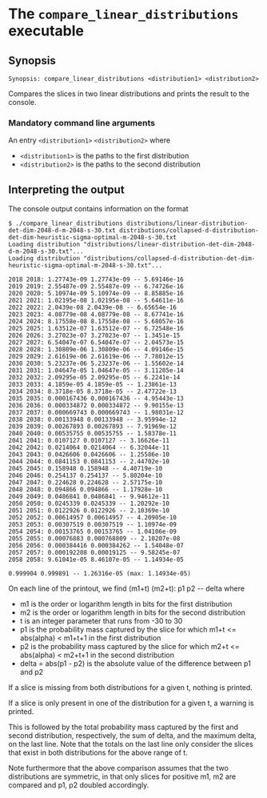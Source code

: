 # The <code>compare_linear_distributions</code> executable

## Synopsis
```console
Synopsis: compare_linear_distributions <distribution1> <distribution2>
```

Compares the slices in two linear distributions and prints the result to the console.

### Mandatory command line arguments
An entry <code>\<distribution1\></code> <code><distribution2\></code> where
- <code>\<distribution1\></code> is the paths to the first distribution
- <code>\<distribution2\></code> is the paths to the second distribution

## Interpreting the output
The console output contains information on the format
```console
$ ./compare_linear_distributions distributions/linear-distribution-det-dim-2048-d-m-2048-s-30.txt distributions/collapsed-d-distribution-det-dim-heuristic-sigma-optimal-m-2048-s-30.txt
Loading distribution "distributions/linear-distribution-det-dim-2048-d-m-2048-s-30.txt"...
Loading distribution "distributions/collapsed-d-distribution-det-dim-heuristic-sigma-optimal-m-2048-s-30.txt"...

2018 2018: 1.27743e-09 1.27743e-09 -- 5.69146e-16
2019 2019: 2.55487e-09 2.55487e-09 -- 6.74726e-16
2020 2020: 5.10974e-09 5.10974e-09 -- 8.85885e-16
2021 2021: 1.02195e-08 1.02195e-08 -- 5.64611e-16
2022 2022: 2.0439e-08 2.0439e-08 -- 6.65654e-16
2023 2023: 4.08779e-08 4.08779e-08 -- 8.67741e-16
2024 2024: 8.17558e-08 8.17558e-08 -- 5.68057e-16
2025 2025: 1.63512e-07 1.63512e-07 -- 6.72548e-16
2026 2026: 3.27023e-07 3.27023e-07 -- 1.3451e-15
2027 2027: 6.54047e-07 6.54047e-07 -- 2.04573e-15
2028 2028: 1.30809e-06 1.30809e-06 -- 4.09146e-15
2029 2029: 2.61619e-06 2.61619e-06 -- 7.78012e-15
2030 2030: 5.23237e-06 5.23237e-06 -- 1.55602e-14
2031 2031: 1.04647e-05 1.04647e-05 -- 3.11205e-14
2032 2032: 2.09295e-05 2.09295e-05 -- 6.2241e-14
2033 2033: 4.1859e-05 4.1859e-05 -- 1.23861e-13
2034 2034: 8.3718e-05 8.3718e-05 -- 2.47722e-13
2035 2035: 0.000167436 0.000167436 -- 4.95443e-13
2036 2036: 0.000334872 0.000334872 -- 9.90155e-13
2037 2037: 0.000669743 0.000669743 -- 1.98031e-12
2038 2038: 0.00133948 0.00133948 -- 3.95994e-12
2039 2039: 0.00267893 0.00267893 -- 7.91969e-12
2040 2040: 0.00535755 0.00535755 -- 1.58378e-11
2041 2041: 0.0107127 0.0107127 -- 3.16626e-11
2042 2042: 0.0214064 0.0214064 -- 6.32044e-11
2043 2043: 0.0426606 0.0426606 -- 1.25586e-10
2044 2044: 0.0841153 0.0841153 -- 2.44702e-10
2045 2045: 0.158948 0.158948 -- 4.40719e-10
2046 2046: 0.254137 0.254137 -- 5.80204e-10
2047 2047: 0.224628 0.224628 -- 2.57175e-10
2048 2048: 0.094866 0.094866 -- 1.17928e-10
2049 2049: 0.0486841 0.0486841 -- 9.94612e-11
2050 2050: 0.0245339 0.0245339 -- 1.20292e-10
2051 2051: 0.0122926 0.0122926 -- 2.10369e-10
2052 2052: 0.00614957 0.00614957 -- 4.20905e-10
2053 2053: 0.00307519 0.00307519 -- 1.10974e-09
2054 2054: 0.00153765 0.00153765 -- 1.04106e-09
2055 2055: 0.00076883 0.000768809 -- 2.10207e-08
2056 2056: 0.000384416 0.000384262 -- 1.54048e-07
2057 2057: 0.000192208 0.00019125 -- 9.58245e-07
2058 2058: 9.61041e-05 8.46107e-05 -- 1.14934e-05

0.999904 0.999891 -- 1.26316e-05 (max: 1.14934e-05)
```

On each line of the printout, we find (m1+t) (m2+t): p1 p2 -- delta where
- m1 is the order or logarithm length in bits for the first distribution
- m2 is the order or logarithm length in bits for the second distribution
- t is an integer parameter that runs from -30 to 30
- p1 is the probability mass captured by the slice for which m1+t <= abs(alpha) < m1+t+1 in the first distribution
- p2 is the probability mass captured by the slice for which m2+t <= abs(alpha) < m2+t+1 in the second distribution
- delta = abs(p1 - p2) is the absolute value of the difference between p1 and p2

If a slice is missing from both distributions for a given t, nothing is printed.

If a slice is only present in one of the distribution for a given t, a warning is printed.

This is followed by the total probability mass captured by the first and second distribution, respectively, the sum of delta, and the maximum delta, on the last line. Note that the totals on the last line only consider the slices that exist in both distributions for the above range of t.

Note furthermore that the above comparison assumes that the two distributions are symmetric, in that only slices for positive m1, m2 are compared and p1, p2 doubled accordingly.
